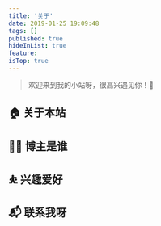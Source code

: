```yaml
---
title: '关于'
date: 2019-01-25 19:09:48
tags: []
published: true
hideInList: true
feature: 
isTop: true
---
```

> 欢迎来到我的小站呀，很高兴遇见你！🤝

## 🏠 关于本站

## 👨‍💻 博主是谁

## ⛹ 兴趣爱好

## 📬 联系我呀

<!-- more -->
